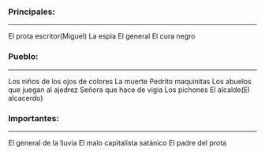 ### Principales:
----
El prota escritor(Miguel)
La espia
El general
El cura negro

### Pueblo:
----
Los niños de los ojos de colores
La muerte
Pedrito maquinitas
Los abuelos que juegan al ajedrez
Señora que hace de vigia
Los pichones
El alcalde(El alcacerdo)

### Importantes:
----
El general de la lluvia
El malo capitalista satánico
El padre del prota


